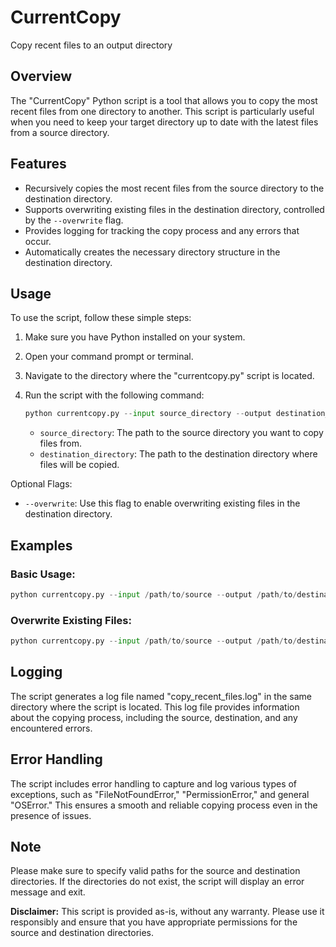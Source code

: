 # CurrentCopy

Copy recent files to an output directory

## Overview
The "CurrentCopy" Python script is a tool that allows you to copy the most recent files from one directory to another. This script is particularly useful when you need to keep your target directory up to date with the latest files from a source directory.

## Features
- Recursively copies the most recent files from the source directory to the destination directory.
- Supports overwriting existing files in the destination directory, controlled by the `--overwrite` flag.
- Provides logging for tracking the copy process and any errors that occur.
- Automatically creates the necessary directory structure in the destination directory.

## Usage
To use the script, follow these simple steps:

1. Make sure you have Python installed on your system.

2. Open your command prompt or terminal.

3. Navigate to the directory where the "currentcopy.py" script is located.

4. Run the script with the following command:

   ```python
   python currentcopy.py --input source_directory --output destination_directory
   ```

   - `source_directory`: The path to the source directory you want to copy files from.
   - `destination_directory`: The path to the destination directory where files will be copied.

Optional Flags:
- `--overwrite`: Use this flag to enable overwriting existing files in the destination directory.

## Examples
### Basic Usage:
```python
python currentcopy.py --input /path/to/source --output /path/to/destination
```

### Overwrite Existing Files:
```python
python currentcopy.py --input /path/to/source --output /path/to/destination --overwrite
```

## Logging
The script generates a log file named "copy_recent_files.log" in the same directory where the script is located. This log file provides information about the copying process, including the source, destination, and any encountered errors.

## Error Handling
The script includes error handling to capture and log various types of exceptions, such as "FileNotFoundError," "PermissionError," and general "OSError." This ensures a smooth and reliable copying process even in the presence of issues.

## Note
Please make sure to specify valid paths for the source and destination directories. If the directories do not exist, the script will display an error message and exit.

**Disclaimer:** This script is provided as-is, without any warranty. Please use it responsibly and ensure that you have appropriate permissions for the source and destination directories.
